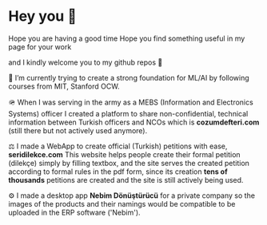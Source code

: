 # Hey you 🫵

Hope you are having a good time
Hope you find something useful in my page for your work

and I kindly welcome you to my github repos 🫡


<!--
**mfatihdinc61/mfatihdinc61** is a ✨ _special_ ✨ repository because its `README.md` (this file) appears on your GitHub profile.

Here are some ideas to get you started:

- 🌱 I’m currently learning ...
- 👯 I’m looking to collaborate on ...
- 🤔 I’m looking for help with ...
- 💬 Ask me about ...
- 📫 How to reach me: ...
- 😄 Pronouns: ...
- ⚡ Fun fact: ...
-->


🧠 I’m currently trying to create a strong foundation for ML/AI by following courses from MIT, Stanford OCW.
  
🪖 When I was serving in the army as a MEBS (Information and Electronics Systems) officer I created a platform to share non-confidential, technical information between Turkish officers and NCOs which is **cozumdefteri.com** (still there but not actively used anymore).  
  
⚖️ I made a WebApp to create official (Turkish) petitions with ease, **seridilekce.com** This website helps people create their formal petition (dilekçe) simply by filling textbox, and the site serves the created petition according to formal rules in the pdf form, since its creation **tens of thousands** petitions are created and the site is still actively being used.

⚙️ I made a desktop app **Nebim Dönüştürücü** for a private company so the images of the products and their namings would be compatible to be uploaded in the ERP software ('Nebim').









